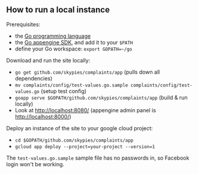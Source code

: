 How to run a local instance
---------------------------

Prerequisites:
* the [Go programming language](https://golang.org/dl/)
* the [Go appengine SDK](https://cloud.google.com/appengine/docs/go/), and add it to your `$PATH`
* define your Go workspace: `export GOPATH=~/go`

Download and run the site locally:
* `go get github.com/skypies/complaints/app` (pulls down all dependencies)
* `mv complaints/config/test-values.go.sample complaints/config/test-values.go` (setup test config)
* `goapp serve $GOPATH/github.com/skypies/complaints/app` (build & run locally)
* Look at <http://localhost:8080/> (appengine admin panel is <http://localhost:8000/>)

Deploy an instance of the site to your google cloud project:
* `cd $GOPATH/github.com/skypies/complaints/app`
* `gcloud app deploy --project=your-project --version=1`

The `test-values.go.sample` sample file has no passwords in, so
Facebook login won't be working.

